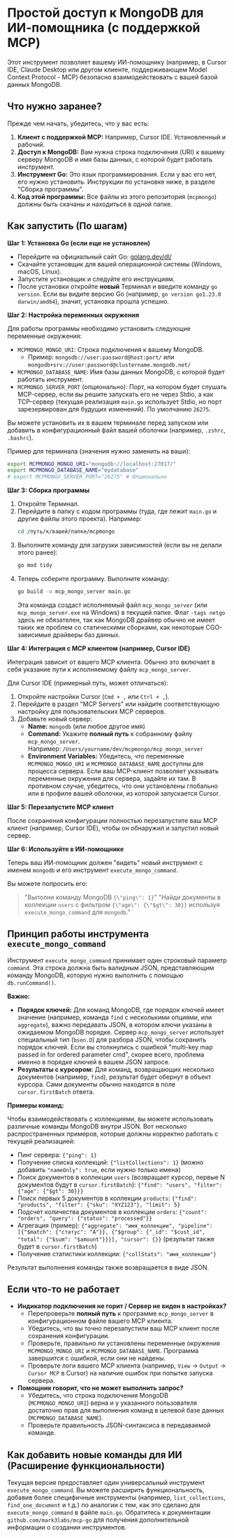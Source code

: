 # Простой доступ к MongoDB для ИИ-помощника (с поддержкой MCP)

Этот инструмент позволяет вашему ИИ-помощнику (например, в Cursor IDE, Claude Desktop или другом клиенте, поддерживающем Model Context Protocol - MCP) безопасно взаимодействовать с вашей базой данных MongoDB.

## Что нужно заранее?

Прежде чем начать, убедитесь, что у вас есть:

1.  **Клиент с поддержкой MCP:** Например, Cursor IDE. Установленный и рабочий.
2.  **Доступ к MongoDB:** Вам нужна строка подключения (URI) к вашему серверу MongoDB и имя базы данных, с которой будет работать инструмент.
3.  **Инструмент Go:** Это язык программирования. Если у вас его нет, его нужно установить. Инструкции по установке ниже, в разделе "Сборка программы".
4.  **Код этой программы:** Все файлы из этого репозитория (`mcpmongo`) должны быть скачаны и находиться в одной папке.

## Как запустить (По шагам)

**Шаг 1: Установка Go (если еще не установлен)**

*   Перейдите на официальный сайт Go: [golang.dev/dl/](https://golang.dev/dl/)
*   Скачайте установщик для вашей операционной системы (Windows, macOS, Linux).
*   Запустите установщик и следуйте его инструкциям.
*   После установки откройте **новый** Терминал и введите команду `go version`. Если вы видите версию Go (например, `go version go1.23.0 darwin/amd64`), значит, установка прошла успешно.

**Шаг 2: Настройка переменных окружения**

Для работы программы необходимо установить следующие переменные окружения:

*   `MCPMONGO_MONGO_URI`: Строка подключения к вашему MongoDB.  
    *   Пример: `mongodb://user:password@host:port/` или `mongodb+srv://user:password@clustername.mongodb.net/`
*   `MCPMONGO_DATABASE_NAME`: Имя базы данных MongoDB, с которой будет работать инструмент.
*   `MCPMONGO_SERVER_PORT` (опционально): Порт, на котором будет слушать MCP-сервер, если вы решите запускать его не через Stdio, а как TCP-сервер (текущая реализация `main.go` использует Stdio, но порт зарезервирован для будущих изменений). По умолчанию `26275`.

Вы можете установить их в вашем терминале перед запуском или добавить в конфигурационный файл вашей оболочки (например, `.zshrc`, `.bashrc`).

Пример для терминала (значения нужно заменить на ваши):

```bash
export MCPMONGO_MONGO_URI="mongodb://localhost:27017/"
export MCPMONGO_DATABASE_NAME="mydatabase"
# export MCPMONGO_SERVER_PORT="26275" # Опционально
```

**Шаг 3: Сборка программы**

1.  Откройте Терминал.
2.  Перейдите в папку с кодом программы (туда, где лежит `main.go` и другие файлы этого проекта). Например:
    ```bash
    cd /путь/к/вашей/папке/mcpmongo
    ```
3.  Выполните команду для загрузки зависимостей (если вы не делали этого ранее):
    ```bash
    go mod tidy
    ```
4.  Теперь соберите программу. Выполните команду:
    ```bash
    go build -o mcp_mongo_server main.go
    ```
    Эта команда создаст исполняемый файл `mcp_mongo_server` (или `mcp_mongo_server.exe` на Windows) в текущей папке. Флаг `-tags netgo` здесь не обязателен, так как MongoDB драйвер обычно не имеет таких же проблем со статическими сборками, как некоторые CGO-зависимые драйверы баз данных.

**Шаг 4: Интеграция с MCP клиентом (например, Cursor IDE)**

Интеграция зависит от вашего MCP клиента. Обычно это включает в себя указание пути к исполняемому файлу `mcp_mongo_server`.

Для Cursor IDE (примерный путь, может отличаться):

1.  Откройте настройки Cursor (`Cmd + ,` или `Ctrl + ,`).
2.  Перейдите в раздел "MCP Servers" или найдите соответствующую настройку для пользовательских MCP серверов.
3.  Добавьте новый сервер:
    *   **Name:** `mongodb` (или любое другое имя)
    *   **Command:** Укажите **полный путь** к собранному файлу `mcp_mongo_server`.  
        Например: `/Users/yourname/dev/mcpmongo/mcp_mongo_server`
    *   **Environment Variables:** Убедитесь, что переменные `MCPMONGO_MONGO_URI` и `MCPMONGO_DATABASE_NAME` доступны для процесса сервера. Если ваш MCP-клиент позволяет указывать переменные окружения для сервера, задайте их там. В противном случае, убедитесь, что они установлены глобально или в профиле вашей оболочки, из которой запускается Cursor.

**Шаг 5: Перезапустите MCP клиент**

После сохранения конфигурации полностью перезапустите ваш MCP клиент (например, Cursor IDE), чтобы он обнаружил и запустил новый сервер.

**Шаг 6: Используйте в ИИ-помощнике**

Теперь ваш ИИ-помощник должен "видеть" новый инструмент с именем `mongodb` и его инструмент `execute_mongo_command`.

Вы можете попросить его:

>   "Выполни команду MongoDB `{\"ping\": 1}`"
>   "Найди документы в коллекции `users` с фильтром `{\"age\": {\"$gt\": 30}}` используя `execute_mongo_command` для `mongodb`."

## Принцип работы инструмента `execute_mongo_command`

Инструмент `execute_mongo_command` принимает один строковый параметр `command`. Эта строка должна быть валидным JSON, представляющим команду MongoDB, которую нужно выполнить с помощью `db.runCommand()`.

**Важно:**
*   **Порядок ключей:** Для команд MongoDB, где порядок ключей имеет значение (например, команда `find` с несколькими опциями, или `aggregate`), важно передавать JSON, в котором ключи указаны в ожидаемом MongoDB порядке. Сервер `mcp_mongo_server` использует специальный тип (`bson.D`) для разбора JSON, чтобы сохранить порядок ключей. Если вы столкнулись с ошибкой "multi-key map passed in for ordered parameter cmd", скорее всего, проблема именно в порядке ключей в вашем JSON запросе.
*   **Результаты с курсором:** Для команд, возвращающих несколько документов (например, `find`), результат будет обернут в объект курсора. Сами документы обычно находятся в поле `cursor.firstBatch` ответа.

**Примеры команд:**

Чтобы взаимодействовать с коллекциями, вы можете использовать различные команды MongoDB внутри JSON. Вот несколько распространенных примеров, которые должны корректно работать с текущей реализацией:

*   Пинг сервера: `{"ping": 1}`
*   Получение списка коллекций: `{"listCollections": 1}` (можно добавить `"nameOnly": true`, если нужно только имена)
*   Поиск документов в коллекции `users` (возвращает курсор, первые N документов будут в `cursor.firstBatch`): `{"find": "users", "filter": {"age": {"$gt": 30}}}`
*   Поиск первых 5 документов в коллекции `products`: `{"find": "products", "filter": {"sku": "XYZ123"}, "limit": 5}`
*   Подсчет количества документов в коллекции `orders`: `{"count": "orders", "query": {"status": "processed"}}`
*   Агрегация (пример): `{"aggregate": "имя_коллекции", "pipeline": [{"$match": {"статус": "A"}}, {"$group": {"_id": "$cust_id", "total": {"$sum": "$amount"}}}], "cursor": {}}` (результат также будет в `cursor.firstBatch`)
*   Получение статистики коллекции: `{"collStats": "имя_коллекции"}`

Результат выполнения команды также возвращается в виде JSON.

## Если что-то не работает

*   **Индикатор подключения не горит / Сервер не виден в настройках?**
    *   Перепроверьте **полный путь** к программе `mcp_mongo_server` в конфигурационном файле вашего MCP клиента.
    *   Убедитесь, что вы точно перезапустили ваш MCP клиент после сохранения конфигурации.
    *   Проверьте, правильно ли установлены переменные окружения `MCPMONGO_MONGO_URI` и `MCPMONGO_DATABASE_NAME`. Программа завершится с ошибкой, если они не найдены.
    *   Проверьте логи вашего MCP клиента (например, `View` -> `Output` -> `Cursor MCP` в Cursor) на наличие ошибок при попытке запуска сервера.
*   **Помощник говорит, что не может выполнить запрос?**
    *   Убедитесь, что строка подключения MongoDB (`MCPMONGO_MONGO_URI`) верна и у указанного пользователя достаточно прав для выполнения команд в целевой базе данных (`MCPMONGO_DATABASE_NAME`).
    *   Проверьте правильность JSON-синтаксиса в передаваемой команде.

## Как добавить новые команды для ИИ (Расширение функциональности)

Текущая версия предоставляет один универсальный инструмент `execute_mongo_command`. Вы можете расширить функциональность, добавив более специфичные инструменты (например, `list_collections`, `find_one_document` и т.д.) по аналогии с тем, как это сделано для `execute_mongo_command` в файле `main.go`. Обратитесь к документации `github.com/mark3labs/mcp-go` для получения дополнительной информации о создании инструментов. 
